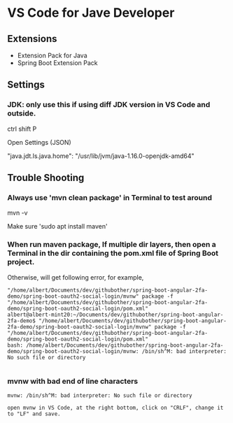
# VS Code for Jave Developer

## Extensions

- Extension Pack for Java
- Spring Boot Extension Pack

## Settings

### JDK: only use this if using diff JDK version in VS Code and outside.
ctrl shift P

Open Settings (JSON)

"java.jdt.ls.java.home": "/usr/lib/jvm/java-1.16.0-openjdk-amd64"


## Trouble Shooting

### Always use 'mvn clean package' in Terminal to test around

mvn -v

Make sure 'sudo apt install maven'

### When run maven package, If multiple dir layers, then open a Terminal in the dir containing the pom.xml file of Spring Boot project.

Otherwise, will get following error, for example,

```
"/home/albert/Documents/dev/githubother/spring-boot-angular-2fa-demo/spring-boot-oauth2-social-login/mvnw" package -f "/home/albert/Documents/dev/githubother/spring-boot-angular-2fa-demo/spring-boot-oauth2-social-login/pom.xml"
albert@albert-mint20:~/Documents/dev/githubother/spring-boot-angular-2fa-demo$ "/home/albert/Documents/dev/githubother/spring-boot-angular-2fa-demo/spring-boot-oauth2-social-login/mvnw" package -f "/home/albert/Documents/dev/githubother/spring-boot-angular-2fa-demo/spring-boot-oauth2-social-login/pom.xml"
bash: /home/albert/Documents/dev/githubother/spring-boot-angular-2fa-demo/spring-boot-oauth2-social-login/mvnw: /bin/sh^M: bad interpreter: No such file or directory


```

### mvnw with bad end of line characters

```
mvnw: /bin/sh^M: bad interpreter: No such file or directory

open mvnw in VS Code, at the right bottom, click on "CRLF", change it to "LF" and save.

```

